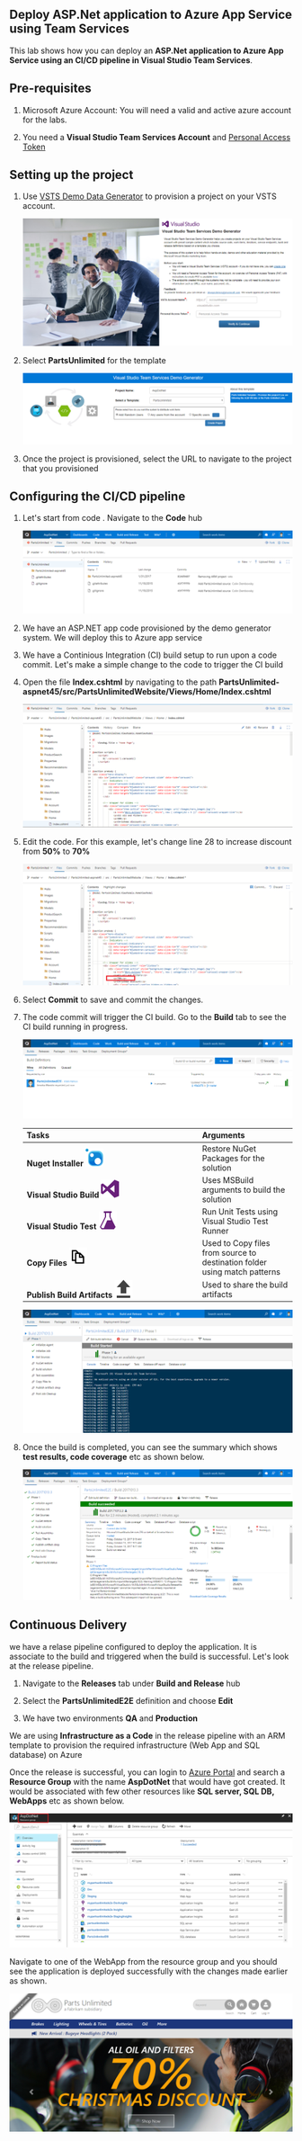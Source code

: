 ## Deploy ASP.Net application to Azure App Service using Team Services

This lab shows how you can deploy an **ASP.Net application to Azure App Service using an CI/CD pipeline in Visual Studio Team Services**.

## Pre-requisites

1. Microsoft Azure Account:</b> You will need a valid and active azure account for the labs.

2. You need a <b>Visual Studio Team Services Account</b> and <a href="http://bit.ly/2gBL4r4">Personal Access Token</a>


## Setting up the project

1. Use <a href="https://vstsdemogenerator.azurewebsites.net" target="_blank">VSTS Demo Data Generator</a> to provision a project on your VSTS account.

   ![](images/1.png)

2. Select **PartsUnlimited** for the template

   ![](images/2.png)

3. Once the project is provisioned, select the URL to navigate to the project that you provisioned


## Configuring the CI/CD pipeline

1. Let's start from code . Navigate to the **Code** hub 

   <img src="images/4.png">

2. We have an ASP.NET app code provisioned by the demo generator system. We will deploy this to Azure app service

3. We have a Continious Integration (CI) build setup to run upon a code commit. Let's make a simple change to the code to trigger the CI build

4. Open the file **Index.cshtml** by navigating to the path **PartsUnlimited-aspnet45/src/PartsUnlimitedWebsite/Views/Home/Index.cshtml**

   <img src="images/5.png">

5. Edit the code. For this example, let's change line 28 to increase discount from **50%** to **70%** 

   <img src="images/6.png">

6. Select **Commit** to save and commit the changes. 

7. The code commit will trigger the CI build. Go to the **Build** tab to see the CI build running in progress.

   <img src="images/7.png">

   <table width="100%">
   <thead>
      <tr>
         <th width="65%"><b>Tasks</b></th>
         <th><b>Arguments</b></th>
      </tr>
   </thead>
   <tr>
      <td><b>Nuget Installer</b> <img src="images/nuget.png"></td>
      <td>Restore NuGet Packages for the solution </td>
   </tr>
   <tr>
      <td><b>Visual Studio Build</b> <img src="images/visual-studio-build.png"> </td>
      <td>Uses MSBuild arguments to build the solution </td>
   </tr>
    <tr>
      <td><b>Visual Studio Test</b> <img src="images/vstest.png"> </td>
      <td>Run Unit Tests using Visual Studio Test Runner </td>
   </tr>
   <tr>
      <td><b>Copy Files</b> <img src="images/copy-files.png"> </td>
      <td>Used to Copy files from source to destination folder using match patterns </td>
   </tr>
   <tr>
      <td><b>Publish Build Artifacts</b> <img src="images/publish-build-artifacts.png"> </td>
      <td> Used to share the build artifacts </td>
   </tr>
   </table>

   <img src="images/8.png">

8. Once the build is completed, you can see the summary which shows **test results, code coverage** etc as shown below.

   <img src="images/9.png">

## Continuous Delivery

we have a relase pipeline configured to deploy the application. It is associate to the build and triggered when the build is successful. Let's look at the release pipeline.

1. Navigate to the **Releases** tab under **Build and Release** hub

2. Select the **PartsUnlimitedE2E** definition and choose **Edit**

3. We have two environments **QA** and **Production**

We are using **Infrastructure as a Code** in the release pipeline with an ARM template to provision the required infrastructure (Web App and SQL database) on Azure 

Once the release is successful, you can login to [Azure Portal](https://portal.azure.com) and search a **Resource Group** with the name **AspDotNet** that would have got created. It would be associated with few other resources like **SQL server, SQL DB, WebApps** etc as shown below.

<img src="images/10.png">

Navigate to one of the WebApp from the resource group and you should see the application is deployed successfully with the changes made earlier as shown.

<img src="images/11.png">
